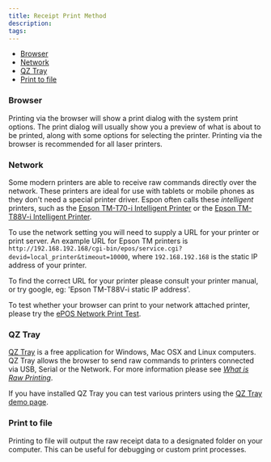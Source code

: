 ```yaml
---
title: Receipt Print Method
description:
tags:
---
```


* [Browser](#browser)
* [Network](#network)
* [QZ Tray](#qz-tray)
* [Print to file](#print-to-file)


### Browser

Printing via the browser will show a print dialog with the system print options. 
The print dialog will usually show you a preview of what is about to be printed, along with some options for selecting the printer. 
Printing via the browser is recommended for all laser printers. 

### Network

Some modern printers are able to receive raw commands directly over the network.
These printers are ideal for use with tablets or mobile phones as they don't need a special printer driver.
Espon often calls these *intelligent* printers, such as the [Epson TM-T70-i Intelligent Printer](http://www.epson.com.au/pos/products/receiptprinters/DisplayMain.asp?id=TM-T70-i) or the [Epson TM-T88V-i Intelligent Printer](http://www.epson.com.au/pos/products/receiptprinters/DisplayMain.asp?id=tmt88v-i).

To use the network setting you will need to supply a URL for your printer or print server. 
An example URL for Epson TM printers is `http://192.168.192.168/cgi-bin/epos/service.cgi?devid=local_printer&timeout=10000`, where `192.168.192.168` is the static IP address of your printer. 

To find the correct URL for your printer please consult your printer manual, or try google, eg: 'Epson TM-T88V-i static IP address'.

To test whether your browser can print to your network attached printer, please try the [ePOS Network Print Test](http://wcpos.com/support/epos-network-print.html).

### QZ Tray

[QZ Tray](https://qz.io/) is a free application for Windows, Mac OSX and Linux computers.
QZ Tray allows the browser to send raw commands to printers connected via USB, Serial or the Network.
For more information please see [*What is Raw Printing*](https://qz.io/wiki/What-is-Raw-Printing).

If you have installed QZ Tray you can test various printers using the [QZ Tray demo page](https://demo.qz.io/).

### Print to file

Printing to file will output the raw receipt data to a designated folder on your computer.
This can be useful for debugging or custom print processes.